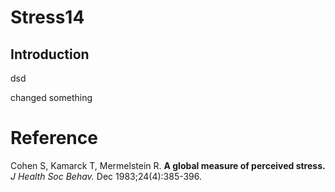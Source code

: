 # Stress14

## Introduction

dsd

changed something

# Reference

Cohen S, Kamarck T, Mermelstein R. **A global measure of perceived stress.** *J Health Soc Behav.* Dec 1983;24(4):385-396. 
